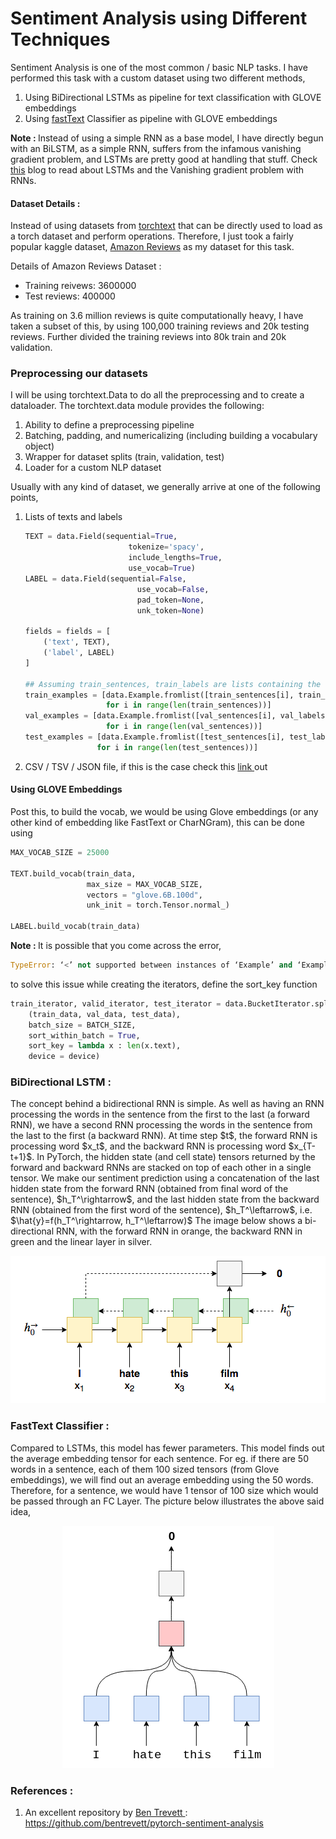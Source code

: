 # Sentiment Analysis using Different Techniques

Sentiment Analysis is one of the most common / basic NLP tasks. I have performed this task with a custom dataset using two different methods, <ol>
<li>Using BiDirectional LSTMs as pipeline for text classification with GLOVE embeddings</li>
<li>Using <a href = "https://arxiv.org/abs/1607.01759">fastText</a> Classifier as pipeline with GLOVE embeddings </li> 
</ol>

<B>Note : </B> Instead of using a simple RNN as a base model, I have directly begun with an BiLSTM, as a simple RNN, suffers from the infamous vanishing gradient problem, and LSTMs are pretty good at handling that stuff. Check <a href = "https://colah.github.io/posts/2015-08-Understanding-LSTMs/">this</a> blog to read about LSTMs and the Vanishing gradient problem with RNNs.

#### Dataset Details :
<p>Instead of using datasets from <a href = "https://pytorch.org/text/datasets.html">torchtext</a> that can be directly used to load as a torch dataset and perform operations. Therefore, I just took a fairly popular kaggle dataset, <a href="https://www.kaggle.com/bittlingmayer/amazonreviews">Amazon Reviews</a> as my dataset for this task.</p>

Details of Amazon Reviews Dataset : <br>
<ul><li>Training reivews: 3600000 </li>
<li>Test reviews: 400000 <br></ul>

<p> As training on 3.6 million reviews is quite computationally heavy, I have taken a subset of this, by using 100,000 training reviews and 20k testing reviews. Further divided the training reviews into 80k train and 20k validation.</p>

### Preprocessing our datasets
I will be using torchtext.Data to do all the preprocessing and to create a dataloader. The torchtext.data module provides the following:
<ol>
<li>Ability to define a preprocessing pipeline</li>
<li>Batching, padding, and numericalizing (including building a vocabulary object)</li>
<li>Wrapper for dataset splits (train, validation, test)</li>
<li>Loader for a custom NLP dataset</li>
</ol>

Usually with any kind of dataset, we generally arrive at one of the following points,
<ol><li>Lists of texts and labels</li>

```python
TEXT = data.Field(sequential=True, 
                       tokenize='spacy', 
                       include_lengths=True, 
                       use_vocab=True)
LABEL = data.Field(sequential=False, 
                         use_vocab=False, 
                         pad_token=None, 
                         unk_token=None)

fields = fields = [
    ('text', TEXT), 
    ('label', LABEL)
]

## Assuming train_sentences, train_labels are lists containing the sentences without any kind of preprocessing
train_examples = [data.Example.fromlist([train_sentences[i], train_labels[i]], fields) 
                  for i in range(len(train_sentences))]
val_examples = [data.Example.fromlist([val_sentences[i], val_labels[i]], fields) 
                  for i in range(len(val_sentences))]
test_examples = [data.Example.fromlist([test_sentences[i], test_labels[i]], fields) 
                for i in range(len(test_sentences))]
```
 
<li>CSV / TSV / JSON file, if this is the case check this <a href = "https://github.com/bentrevett/pytorch-sentimentanalysis/blob/master/A%20-%20Using%20TorchText%20with%20Your%20Own%20Datasets.ipynb" > link </a> out</li></ol>

#### Using GLOVE Embeddings
<p>Post this, to build the vocab, we would be using Glove embeddings (or any other kind of embedding like FastText or CharNGram), this can be done using

```python
MAX_VOCAB_SIZE = 25000

TEXT.build_vocab(train_data, 
                 max_size = MAX_VOCAB_SIZE, 
                 vectors = "glove.6B.100d", 
                 unk_init = torch.Tensor.normal_)

LABEL.build_vocab(train_data)
```

</p>

<p> <B> Note : </B> It is possible that you come across the error,

```python
TypeError: ‘<’ not supported between instances of ‘Example’ and ‘Example’ when using custom NLP dataset
```

to solve this issue while creating the iterators, define the sort_key function

```python
train_iterator, valid_iterator, test_iterator = data.BucketIterator.splits(
    (train_data, val_data, test_data), 
    batch_size = BATCH_SIZE,
    sort_within_batch = True,
    sort_key = lambda x : len(x.text),
    device = device)
```
</p>

### BiDirectional LSTM :
<p> 
 The concept behind a bidirectional RNN is simple. As well as having an RNN processing the words in the sentence from the first to the last (a forward RNN), we have a second RNN processing the words in the sentence from the last to the first (a backward RNN). At time step $t$, the forward RNN is processing word $x_t$, and the backward RNN is processing word $x_{T-t+1}$.
In PyTorch, the hidden state (and cell state) tensors returned by the forward and backward RNNs are stacked on top of each other in a single tensor.
We make our sentiment prediction using a concatenation of the last hidden state from the forward RNN (obtained from final word of the sentence), $h_T^\rightarrow$, and the last hidden state from the backward RNN (obtained from the first word of the sentence), $h_T^\leftarrow$, i.e. $\hat{y}=f(h_T^\rightarrow, h_T^\leftarrow)$
The image below shows a bi-directional RNN, with the forward RNN in orange, the backward RNN in green and the linear layer in silver.
<p align = "center">
   <img src="https://github.com/nikhilshenoy/sentiment_analysis_pytorch/blob/master/images/BiLSTM.png" 
       />
</p>
</p>

### FastText Classifier :
Compared to LSTMs, this model has fewer parameters. This model finds out the average embedding tensor for each sentence. For eg. if there are 50 words in a sentence, each of them 100 sized tensors (from Glove embeddings), we will find out an average embedding using the 50 words. Therefore, for a sentence, we would have 1 tensor of 100 size which would be passed through an FC Layer. The picture below illustrates the above said idea,

<p align = "center">
   <img src="https://github.com/nikhilshenoy/sentiment_analysis_pytorch/blob/master/images/FastText%200.png" 
      />
</p>

### References :

1. An excellent repository by <a href = "https://github.com/bentrevett"> Ben Trevett </a> : https://github.com/bentrevett/pytorch-sentiment-analysis




